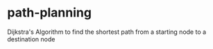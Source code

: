 # path-planning

Dijkstra's Algorithm to find the shortest path from a starting node 
to a destination node

